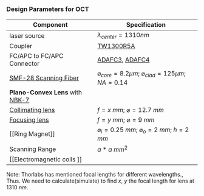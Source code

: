### Design Parameters for OCT

| **Component**                                                                                                    | **Specification**                                                                                                                                                    |
| ---------------------------------------------------------------------------------------------------------------- | -------------------------------------------------------------------------------------------------------------------------------------------------------------------- |
| laser source                                                                                                     | $\lambda_{center} = 1310 nm$                                                                                                                                         |
| Coupler                                                                                                          | [TW1300R5A](https://www.thorlabs.com/thorproduct.cfm?partnumber=TW1300R5A2)                                                                                          |
| FC/APC to FC/APC Connector                                                                                       | [ADAFC3](https://www.thorlabs.com/newgrouppage9.cfm?objectgroup_id=314&pn=ADAFC3), [ADAFC4](https://www.thorlabs.com/newgrouppage9.cfm?objectgroup_id=314&pn=ADAFC4) |
| [SMF-28 Scanning Fiber](https://www.thorlabs.com/thorproduct.cfm?partnumber=P3-SMF28Y-FC-1)                      | $\varnothing_{core} = 8.2 \mu m$; $\varnothing_{clad} = 125 \mu m$; $NA =0.14$                                                                                       |
| **Plano-Convex Lens** with [NBK-7](https://www.thorlabs.com/newgrouppage9.cfm?objectgroup_id=6973&tabname=N-BK7) |                                                                                                                                                                      |
| [Collimating lens](https://www.thorlabs.com/thorproduct.cfm?partnumber=LA1540-C)                                 | $f=x$ $mm$; $\varnothing=12.7$ $mm$                                                                                                                                  |
| [Focusing lens](https://www.thorlabs.com/thorproduct.cfm?partnumber=LA1472-C)                                    | $f=y$ $mm$; $\varnothing = 9$ $mm$                                                                                                                                   |
| [[Ring Magnet]]                                                                                                  | $\varnothing_i=0.25$ $mm$; $\varnothing_o=2$ $mm$; $h=2$ $mm$                                                                                                        |
| Scanning Range                                                                                                   | $a$ $*$ $a$ $mm^2$                                                                                                                                                   |
| [[Electromagnetic coils ]]                                                                                       |                                                                                                                                                                      |

Note: Thorlabs has mentioned focal lengths for different wavelengths., Thus. We need to calculate(simulate) to find $x$, $y$ the focal length for lens at $1310$ $nm$. 




